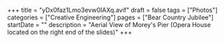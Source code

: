 +++
title = "yDx0faz1Lmo3evw0IAXq.avif"
draft = false
tags = ["Photos"]
categories = ["Creative Engineering"]
pages = ["Bear Country Jubilee"]
startDate = ""
description = "Aerial View of Morey's Pier (Opera House located on the right end of the slides)"
+++
